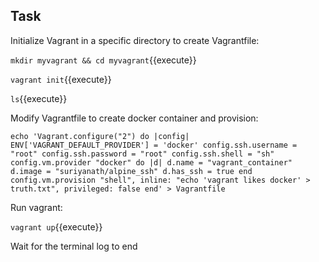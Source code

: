 ## Task

Initialize Vagrant in a specific directory to create Vagrantfile:

`mkdir myvagrant && cd myvagrant`{{execute}}

`vagrant init`{{execute}}

`ls`{{execute}}

Modify Vagrantfile to create docker container and provision: 

`echo 'Vagrant.configure("2") do |config|
  ENV['VAGRANT_DEFAULT_PROVIDER'] = 'docker'
  config.ssh.username = "root"
  config.ssh.password = "root"
  config.ssh.shell = "sh"
  config.vm.provider "docker" do |d|
    d.name = "vagrant_container"
    d.image = "suriyanath/alpine_ssh"
    d.has_ssh = true
  end
  config.vm.provision "shell", inline: "echo 'vagrant likes docker' > truth.txt", privileged: false
end' > Vagrantfile`

Run vagrant:

`vagrant up`{{execute}}

Wait for the terminal log to end
